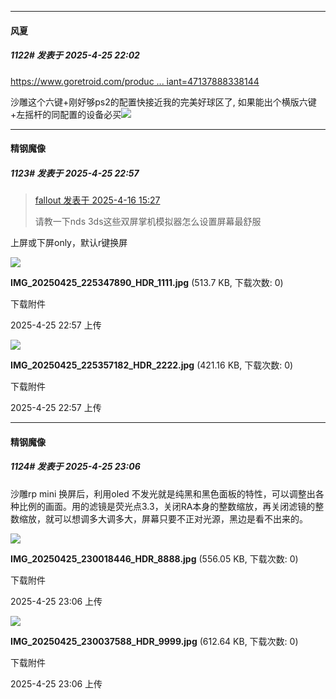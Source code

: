 ﻿
*****

####  风夏  
##### 1122#       发表于 2025-4-25 22:02

[https://www.goretroid.com/produc ... iant=47137888338144](https://www.goretroid.com/products/retroid-pocket-classic?variant=47137888338144)

沙雕这个六键+刚好够ps2的配置快接近我的完美好球区了, 如果能出个横版六键+左摇杆的同配置的设备必买<img src="https://static.stage1st.com/image/smiley/face2017/130.png" referrerpolicy="no-referrer">


*****

####  精钢魔像  
##### 1123#       发表于 2025-4-25 22:57

<blockquote><a href="httphttps://stage1st.com/2b/forum.php?mod=redirect&amp;goto=findpost&amp;pid=67731789&amp;ptid=2148387" target="_blank">fallout 发表于 2025-4-16 15:27</a>

请教一下nds 3ds这些双屏掌机模拟器怎么设置屏幕最舒服</blockquote>
上屏或下屏only，默认r键换屏

<img src="https://img.stage1st.com/forum/202504/25/225748sjtmk7fjlplcffkf.jpg" referrerpolicy="no-referrer">

<strong>IMG_20250425_225347890_HDR_1111.jpg</strong> (513.7 KB, 下载次数: 0)

下载附件

2025-4-25 22:57 上传

<img src="https://img.stage1st.com/forum/202504/25/225748h73hrwi3b76m7hd7.jpg" referrerpolicy="no-referrer">

<strong>IMG_20250425_225357182_HDR_2222.jpg</strong> (421.16 KB, 下载次数: 0)

下载附件

2025-4-25 22:57 上传


*****

####  精钢魔像  
##### 1124#       发表于 2025-4-25 23:06

沙雕rp mini 换屏后，利用oled 不发光就是纯黑和黑色面板的特性，可以调整出各种比例的画面。用的滤镜是荧光点3.3，关闭RA本身的整数缩放，再关闭滤镜的整数缩放，就可以想调多大调多大，屏幕只要不正对光源，黑边是看不出来的。

<img src="https://img.stage1st.com/forum/202504/25/230641tlz8jfz7kzxyjlfj.jpg" referrerpolicy="no-referrer">

<strong>IMG_20250425_230018446_HDR_8888.jpg</strong> (556.05 KB, 下载次数: 0)

下载附件

2025-4-25 23:06 上传

<img src="https://img.stage1st.com/forum/202504/25/230641nh9s493y7gszgk8p.jpg" referrerpolicy="no-referrer">

<strong>IMG_20250425_230037588_HDR_9999.jpg</strong> (612.64 KB, 下载次数: 0)

下载附件

2025-4-25 23:06 上传

